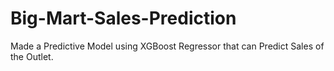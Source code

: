 # Big-Mart-Sales-Prediction
Made a Predictive Model using XGBoost Regressor that can Predict Sales of the Outlet.
